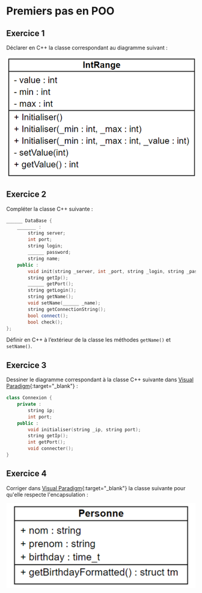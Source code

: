 # Premiers pas en POO

## Exercice 1

Déclarer en C++ la classe correspondant au diagramme suivant :

![IntRange](../images/cours/bts-2/20/IntRange.png)

## Exercice 2

Compléter la classe C++ suivante :

```cpp
______ DataBase {
    _______ :
        string server;
        int port;
        string login;
        ______ password;
        string name;
    public :
        void init(string _server, int _port, string _login, string _password);
        string getIp();
        ______ getPort();
        string getLogin();
        string getName();
        void setName(______ _name);
        string getConnectionString();
        bool connect();
        bool check();
};

```

Définir en C++ à l’extérieur de la classe les méthodes `getName()` et `setName()`.

## Exercice 3

Dessiner le diagramme correspondant à la classe C++ suivante dans [Visual Paradigm](https://online.visual-paradigm.com/login.jsp){:target="_blank"} :

```cpp
class Connexion {
    private :
        string ip;
        int port;
    public :
        void initialiser(string _ip, string port);
        string getIp();
        int getPort();
        void connecter();
}
```

## Exercice 4

Corriger dans [Visual Paradigm](https://online.visual-paradigm.com/login.jsp){:target="_blank"} la classe suivante pour qu'elle respecte l'encapsulation :

![Connexion](../images/cours/bts-2/20/Personne.png)
